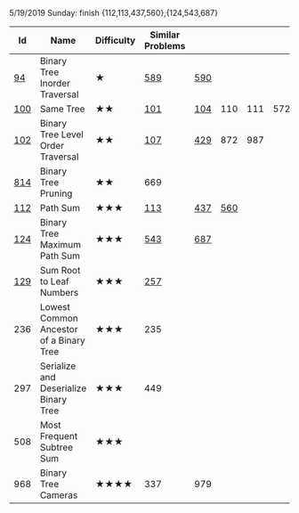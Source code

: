 
5/19/2019 Sunday: finish {112,113,437,560},{124,543,687}


Id	| Name | 	Difficulty	| Similar Problems| 	 |     |   |		|   |				Comments
--- | ---  | ---           | ---           | --- | ---| ---| ---|---|---
[94](https://leetcode.com/problems/binary-tree-inorder-traversal/)|Binary Tree Inorder Traversal|	★	|[589](https://leetcode.com/problems/n-ary-tree-preorder-traversal/)|	[590](https://leetcode.com/problems/n-ary-tree-postorder-traversal/solution/)		|		||||		traversal
[100](https://leetcode.com/problems/same-tree/)|	Same Tree	|★★	|[101](https://leetcode.com/problems/symmetric-tree/)	|[104](https://leetcode.com/problems/maximum-depth-of-binary-tree/)	|110	|111	|572	|965	|	
[102](https://leetcode.com/problems/binary-tree-level-order-traversal/)	|Binary Tree Level Order Traversal|	★★	|[107](https://leetcode.com/problems/binary-tree-level-order-traversal-ii/)	|[429](https://leetcode.com/problems/n-ary-tree-level-order-traversal/)|	872	|987	|||			collecting nodes
[814](https://leetcode.com/problems/binary-tree-pruning/)|	Binary Tree Pruning|	★★	|669	||||||						
[112](https://leetcode.com/problems/path-sum/)	|Path Sum	|★★★	|[113](https://leetcode.com/problems/path-sum-ii/)|	[437](https://leetcode.com/problems/path-sum-iii/)		|[560](https://leetcode.com/problems/subarray-sum-equals-k/)||||				
[124](https://leetcode.com/problems/binary-tree-maximum-path-sum/)	|Binary Tree Maximum Path Sum|	★★★|	[543](https://leetcode.com/problems/diameter-of-binary-tree/)	|[687](https://leetcode.com/problems/longest-univalue-path/)	|||||					Use both children, return one
[129](https://leetcode.com/problems/sum-root-to-leaf-numbers/)	|Sum Root to Leaf Numbers	|★★★|	[257](https://leetcode.com/problems/binary-tree-paths/)			||||||				
236	|Lowest Common Ancestor of a Binary Tree	|★★★|	235			||||||				
297	|Serialize and Deserialize Binary Tree	|★★★	|449|||||||							
508|Most Frequent Subtree Sum	|★★★		|||||||						
968	|Binary Tree Cameras	|★★★★	|337	|979|||||						
